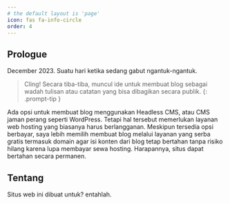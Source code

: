 ```yaml
---
# the default layout is 'page'
icon: fas fa-info-circle
order: 4
---
```


## Prologue
December 2023. Suatu hari ketika sedang gabut ngantuk-ngantuk.
> Cling! Secara tiba-tiba, muncul ide untuk membuat blog sebagai wadah tulisan atau catatan yang bisa dibagikan secara publik.
{: .prompt-tip }

Ada opsi untuk membuat blog menggunakan Headless CMS, atau CMS jaman perang seperti WordPress. Tetapi hal tersebut memerlukan layanan web hosting yang biasanya harus berlangganan. Meskipun tersedia opsi berbayar, saya lebih memilih membuat blog melalui layanan yang serba gratis termasuk domain agar isi konten dari blog tetap bertahan tanpa risiko hilang karena lupa membayar sewa hosting. Harapannya, situs dapat bertahan secara permanen. 

## Tentang

Situs web ini dibuat untuk? entahlah.